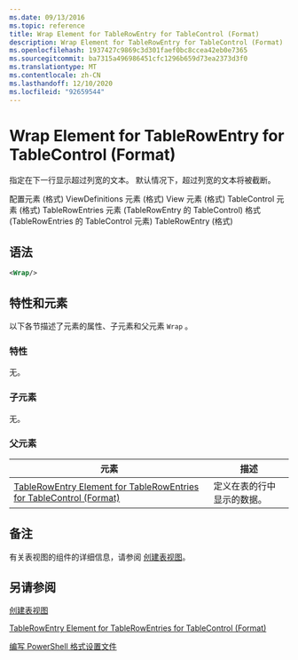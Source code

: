 ```yaml
---
ms.date: 09/13/2016
ms.topic: reference
title: Wrap Element for TableRowEntry for TableControl (Format)
description: Wrap Element for TableRowEntry for TableControl (Format)
ms.openlocfilehash: 1937427c9869c3d301faef0bc8ccea42eb0e7365
ms.sourcegitcommit: ba7315a496986451cfc1296b659d73ea2373d3f0
ms.translationtype: MT
ms.contentlocale: zh-CN
ms.lasthandoff: 12/10/2020
ms.locfileid: "92659544"
---
```

# <a name="wrap-element-for-tablerowentry-for-tablecontrol--format"></a>Wrap Element for TableRowEntry for TableControl (Format)

指定在下一行显示超过列宽的文本。 默认情况下，超过列宽的文本将被截断。

配置元素 (格式) ViewDefinitions 元素 (格式) View 元素 (格式) TableControl 元素 (格式) TableRowEntries 元素 (TableRowEntry 的 TableControl) 格式 (TableRowEntries 的 TableControl 元素) TableRowEntry (格式) 

## <a name="syntax"></a>语法

```xml
<Wrap/>
```

## <a name="attributes-and-elements"></a>特性和元素

以下各节描述了元素的属性、子元素和父元素 `Wrap` 。

### <a name="attributes"></a>特性

无。

### <a name="child-elements"></a>子元素

无。

### <a name="parent-elements"></a>父元素

|元素|描述|
|-------------|-----------------|
|[TableRowEntry Element for TableRowEntries for TableControl (Format)](./tablerowentry-element-for-tablerowentries-for-tablecontrol-format.md)|定义在表的行中显示的数据。|

## <a name="remarks"></a>备注

有关表视图的组件的详细信息，请参阅 [创建表视图](./creating-a-table-view.md)。

## <a name="see-also"></a>另请参阅

[创建表视图](./creating-a-table-view.md)

[TableRowEntry Element for TableRowEntries for TableControl (Format)](./tablerowentry-element-for-tablerowentries-for-tablecontrol-format.md)

[编写 PowerShell 格式设置文件](./writing-a-powershell-formatting-file.md)
